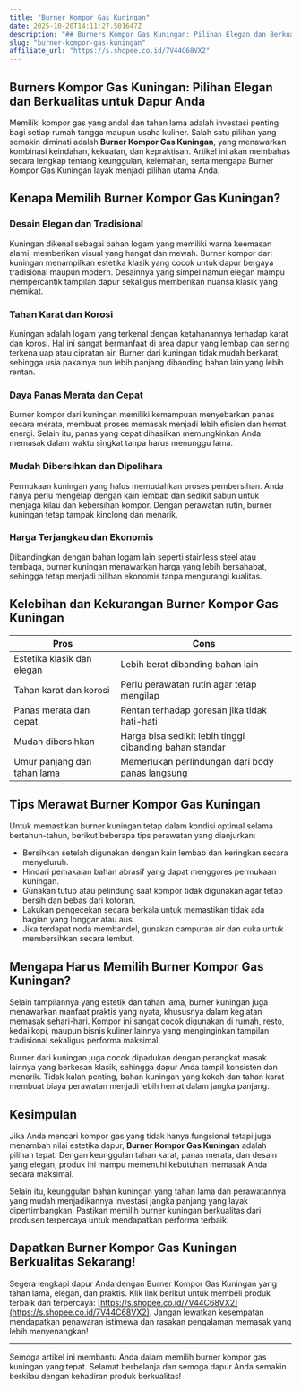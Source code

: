 ```yaml
---
title: "Burner Kompor Gas Kuningan"
date: 2025-10-20T14:11:27.501647Z
description: "## Burners Kompor Gas Kuningan: Pilihan Elegan dan Berkualitas untuk Dapur Anda..."
slug: "burner-kompor-gas-kuningan"
affiliate_url: "https://s.shopee.co.id/7V44C68VX2"
---
```

## Burners Kompor Gas Kuningan: Pilihan Elegan dan Berkualitas untuk Dapur Anda

Memiliki kompor gas yang andal dan tahan lama adalah investasi penting bagi setiap rumah tangga maupun usaha kuliner. Salah satu pilihan yang semakin diminati adalah **Burner Kompor Gas Kuningan**, yang menawarkan kombinasi keindahan, kekuatan, dan kepraktisan. Artikel ini akan membahas secara lengkap tentang keunggulan, kelemahan, serta mengapa Burner Kompor Gas Kuningan layak menjadi pilihan utama Anda.

## Kenapa Memilih Burner Kompor Gas Kuningan?

### Desain Elegan dan Tradisional

Kuningan dikenal sebagai bahan logam yang memiliki warna keemasan alami, memberikan visual yang hangat dan mewah. Burner kompor dari kuningan menampilkan estetika klasik yang cocok untuk dapur bergaya tradisional maupun modern. Desainnya yang simpel namun elegan mampu mempercantik tampilan dapur sekaligus memberikan nuansa klasik yang memikat.

### Tahan Karat dan Korosi

Kuningan adalah logam yang terkenal dengan ketahanannya terhadap karat dan korosi. Hal ini sangat bermanfaat di area dapur yang lembap dan sering terkena uap atau cipratan air. Burner dari kuningan tidak mudah berkarat, sehingga usia pakainya pun lebih panjang dibanding bahan lain yang lebih rentan.

### Daya Panas Merata dan Cepat

Burner kompor dari kuningan memiliki kemampuan menyebarkan panas secara merata, membuat proses memasak menjadi lebih efisien dan hemat energi. Selain itu, panas yang cepat dihasilkan memungkinkan Anda memasak dalam waktu singkat tanpa harus menunggu lama.

### Mudah Dibersihkan dan Dipelihara

Permukaan kuningan yang halus memudahkan proses pembersihan. Anda hanya perlu mengelap dengan kain lembab dan sedikit sabun untuk menjaga kilau dan kebersihan kompor. Dengan perawatan rutin, burner kuningan tetap tampak kinclong dan menarik.

### Harga Terjangkau dan Ekonomis

Dibandingkan dengan bahan logam lain seperti stainless steel atau tembaga, burner kuningan menawarkan harga yang lebih bersahabat, sehingga tetap menjadi pilihan ekonomis tanpa mengurangi kualitas.

## Kelebihan dan Kekurangan Burner Kompor Gas Kuningan

| **Pros** | **Cons** |
| --- | --- |
| Estetika klasik dan elegan | Lebih berat dibanding bahan lain |
| Tahan karat dan korosi | Perlu perawatan rutin agar tetap mengilap |
| Panas merata dan cepat | Rentan terhadap goresan jika tidak hati-hati |
| Mudah dibersihkan | Harga bisa sedikit lebih tinggi dibanding bahan standar |
| Umur panjang dan tahan lama | Memerlukan perlindungan dari body panas langsung |

## Tips Merawat Burner Kompor Gas Kuningan

Untuk memastikan burner kuningan tetap dalam kondisi optimal selama bertahun-tahun, berikut beberapa tips perawatan yang dianjurkan:

- Bersihkan setelah digunakan dengan kain lembab dan keringkan secara menyeluruh.
- Hindari pemakaian bahan abrasif yang dapat menggores permukaan kuningan.
- Gunakan tutup atau pelindung saat kompor tidak digunakan agar tetap bersih dan bebas dari kotoran.
- Lakukan pengecekan secara berkala untuk memastikan tidak ada bagian yang longgar atau aus.
- Jika terdapat noda membandel, gunakan campuran air dan cuka untuk membersihkan secara lembut.

## Mengapa Harus Memilih Burner Kompor Gas Kuningan?

Selain tampilannya yang estetik dan tahan lama, burner kuningan juga menawarkan manfaat praktis yang nyata, khususnya dalam kegiatan memasak sehari-hari. Kompor ini sangat cocok digunakan di rumah, resto, kedai kopi, maupun bisnis kuliner lainnya yang menginginkan tampilan tradisional sekaligus performa maksimal.

Burner dari kuningan juga cocok dipadukan dengan perangkat masak lainnya yang berkesan klasik, sehingga dapur Anda tampil konsisten dan menarik. Tidak kalah penting, bahan kuningan yang kokoh dan tahan karat membuat biaya perawatan menjadi lebih hemat dalam jangka panjang.

## Kesimpulan

Jika Anda mencari kompor gas yang tidak hanya fungsional tetapi juga menambah nilai estetika dapur, **Burner Kompor Gas Kuningan** adalah pilihan tepat. Dengan keunggulan tahan karat, panas merata, dan desain yang elegan, produk ini mampu memenuhi kebutuhan memasak Anda secara maksimal.

Selain itu, keunggulan bahan kuningan yang tahan lama dan perawatannya yang mudah menjadikannya investasi jangka panjang yang layak dipertimbangkan. Pastikan memilih burner kuningan berkualitas dari produsen terpercaya untuk mendapatkan performa terbaik.

## Dapatkan Burner Kompor Gas Kuningan Berkualitas Sekarang!

Segera lengkapi dapur Anda dengan Burner Kompor Gas Kuningan yang tahan lama, elegan, dan praktis. Klik link berikut untuk membeli produk terbaik dan terpercaya: [https://s.shopee.co.id/7V44C68VX2](https://s.shopee.co.id/7V44C68VX2). Jangan lewatkan kesempatan mendapatkan penawaran istimewa dan rasakan pengalaman memasak yang lebih menyenangkan!

---

Semoga artikel ini membantu Anda dalam memilih burner kompor gas kuningan yang tepat. Selamat berbelanja dan semoga dapur Anda semakin berkilau dengan kehadiran produk berkualitas!
